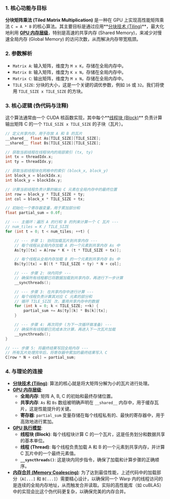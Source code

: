 ### 1. 核心功能与目标

**分块矩阵乘法 (Tiled Matrix Multiplication)** 是一种在 GPU 上实现高性能矩阵乘法 `C = A * B` 的核心算法。其主要目标是通过应用**[分块技术 (Tiling)](./Lecture5-Tiling.md)**，最大化地利用 **[GPU 内存层级](./Lecture5-GPU-Memory-Hierarchy.md)**，特别是高速的共享内存 (Shared Memory)，来减少对慢速全局内存 (Global Memory) 的访问次数，从而解决内存带宽瓶颈。

### 2. 参数解析

- `Matrix A`: 输入矩阵，维度为 `M x K`，存储在全局内存中。
- `Matrix B`: 输入矩阵，维度为 `K x N`，存储在全局内存中。
- `Matrix C`: 输出矩阵，维度为 `M x N`，存储在全局内存中。
- `TILE_SIZE`: 分块的大小，这是一个关键的调优参数，例如 `16` 或 `32`。我们将使用 `TILE_SIZE x TILE_SIZE` 的方块。

### 3. 核心逻辑 (伪代码与注释)

这个算法通常由一个 CUDA 核函数实现，其中每个**[线程块 (Block)](./Lecture5-GPU-Execution-Model.md)** 负责计算输出矩阵 C 的一个 `TILE_SIZE x TILE_SIZE` 的子块（瓦片）。

```cpp
// 定义共享内存，用于存放 A 和 B 的瓦片
__shared__ float As[TILE_SIZE][TILE_SIZE];
__shared__ float Bs[TILE_SIZE][TILE_SIZE];

// 获取当前线程在线程块内的局部索引 (tx, ty)
int tx = threadIdx.x;
int ty = threadIdx.y;

// 获取当前线程块在网格中的索引 (block_x, block_y)
int block_x = blockIdx.x;
int block_y = blockIdx.y;

// 计算当前线程负责计算的输出 C 元素在全局内存中的最终位置
int row = block_y * TILE_SIZE + ty;
int col = block_x * TILE_SIZE + tx;

// 初始化一个寄存器变量，用于累加部分和
float partial_sum = 0.0f;

// --- 主循环：遍历 A 的行和 B 的列来计算一个 C 瓦片 ---
// num_tiles = K / TILE_SIZE
for (int t = 0; t < num_tiles; ++t) {

    // --- 步骤 1: 协同加载瓦片到共享内存 ---
    // 每个线程从全局内存加载 A 的一个元素到共享内存 As 中
    As[ty][tx] = A[row * K + (t * TILE_SIZE + tx)];

    // 每个线程从全局内存加载 B 的一个元素到共享内存 Bs 中
    Bs[ty][tx] = B[(t * TILE_SIZE + ty) * N + col];

    // --- 步骤 2: 块内同步 ---
    // 确保所有线程都已将数据加载到共享内存，再进行下一步计算
    __syncthreads();

    // --- 步骤 3: 在共享内存中进行计算 ---
    // 每个线程负责计算其对应 C 元素的部分和
    // 循环 TILE_SIZE 次，重用共享内存中的数据
    for (int k = 0; k < TILE_SIZE; ++k) {
        partial_sum += As[ty][k] * Bs[k][tx];
    }

    // --- 步骤 4: 再次同步 (为下一次循环做准备) ---
    // 确保所有线程都已完成本次计算，再进入下一次瓦片加载
    __syncthreads();
}

// --- 步骤 5: 将最终结果写回全局内存 ---
// 所有瓦片处理完毕后，将寄存器中累加的最终结果写入 C
C[row * N + col] = partial_sum;
```

### 4. 与理论的连接

- **[分块技术 (Tiling)](./Lecture5-Tiling.md)**: 算法的核心就是将大矩阵分解为小的瓦片进行处理。
- **[GPU 内存层级](./Lecture5-GPU-Memory-Hierarchy.md)**:
    - **全局内存**: 矩阵 A, B, C 的初始和最终存储位置。
    - **共享内存**: `As` 和 `Bs` 数组被明确声明在 `__shared__` 内存中，用于缓存瓦片，这是性能提升的关键。
    - **寄存器**: `partial_sum` 变量存储在每个线程私有的、最快的寄存器中，用于高效地进行累加。
- **[GPU 执行模型](./Lecture5-GPU-Execution-Model.md)**:
    - **线程块 (Block)**: 每个线程块计算 C 的一个瓦片，这是任务划分和数据共享的基本单位。
    - **线程 (Thread)**: 每个线程负责加载 A 和 B 的一个元素到共享内存，并计算 C 瓦片中的一个最终元素值。
    - **`__syncthreads()`**: 这是块内同步指令，确保了加载和计算步骤的正确顺序。
- **[内存合并 (Memory Coalescing)](./Lecture5-Memory-Coalescing.md)**: 为了达到最佳性能，上述代码中的加载部分（`A[...]` 和 `B[...]`）需要精心设计，以确保同一个 Warp 内的线程访问的是连续的全局内存地址，从而触发合并读取。实际的高性能库（如 cuBLAS）中的实现会比这个伪代码更复杂，以确保完美的内存合并。